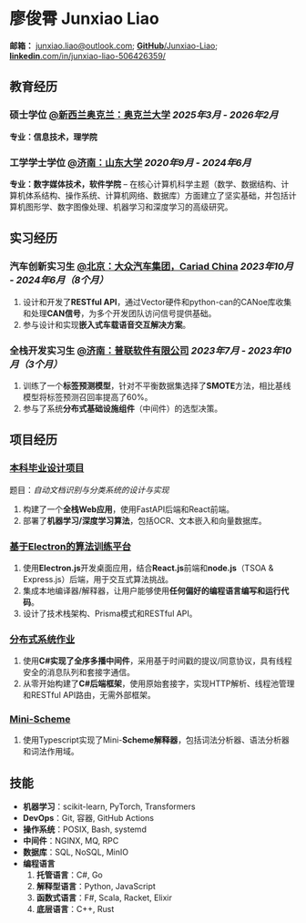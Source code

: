 # 廖俊霄 Junxiao Liao

**邮箱：** junxiao.liao@outlook.com; [**GitHub**/Junxiao-Liao](https://github.com/Junxiao-Liao); [**linkedin**.com/in/junxiao-liao-506426359/](https://www.linkedin.com/in/junxiao-liao-506426359/)

## 教育经历

### 硕士学位 [**@新西兰奥克兰：奥克兰大学**](https://www.auckland.ac.nz) *2025年3月 - 2026年2月*

**专业：信息技术，理学院**

### 工学学士学位 [**@济南：山东大学**](https://www.sc.sdu.edu.cn/) *2020年9月 - 2024年6月*

**专业：数字媒体技术，软件学院** – 在核心计算机科学主题（数学、数据结构、计算机体系结构、操作系统、计算机网络、数据库）方面建立了坚实基础，并包括计算机图形学、数字图像处理、机器学习和深度学习的高级研究。

## 实习经历

### 汽车创新实习生 [**@北京：大众汽车集团，Cariad China**](https://volkswagengroupchina.com.cn/en/brands/cariad) *2023年10月 - 2024年6月（8个月）*

1. 设计和开发了**RESTful API**，通过Vector硬件和python-can的CANoe库收集和处理**CAN信号**，为多个开发团队访问信号提供基础。
1. 参与设计和实现**嵌入式车载语音交互解决方案**。

### 全栈开发实习生 [**@济南：普联软件有限公司**](https://www.pansoft.com/contents/en/) *2023年7月 - 2023年10月（3个月）*

1. 训练了一个**标签预测模型**，针对不平衡数据集选择了**SMOTE**方法，相比基线模型将标签预测召回率提高了60%。
1. 参与了系统**分布式基础设施组件**（中间件）的选型决策。

## 项目经历

### [本科毕业设计项目](https://github.com/Junxiao-Liao/Doc-Ocr-Categorizer)
题目：*自动文档识别与分类系统的设计与实现*
1. 构建了一个**全栈Web应用**，使用FastAPI后端和React前端。
1. 部署了**机器学习/深度学习算法**，包括OCR、文本嵌入和向量数据库。

### [基于Electron的算法训练平台](https://courseoutline.auckland.ac.nz/dco/course/COMPSCI/732/1253)
1. 使用**Electron.js**开发桌面应用，结合**React.js**前端和**node.js**（TSOA & Express.js）后端，用于交互式算法挑战。
1. 集成本地编译器/解释器，让用户能够使用**任何偏好的编程语言编写和运行代码**。
1. 设计了技术栈架构、Prisma模式和RESTful API。

### [分布式系统作业](https://courseoutline.auckland.ac.nz/dco/course/COMPSCI/711/1253)
1. 使用**C#**实现了**全序多播中间件**，采用基于时间戳的提议/同意协议，具有线程安全的消息队列和套接字通信。
1. 从零开始构建了**C#后端框架**，使用原始套接字，实现HTTP解析、线程池管理和RESTful API路由，无需外部框架。

### [Mini-Scheme](https://github.com/Junxiao-Liao/Mini-Scheme)
1. 使用Typescript实现了Mini-**Scheme解释器**，包括词法分析器、语法分析器和词法作用域。

## 技能

- **机器学习**：scikit-learn, PyTorch, Transformers
- **DevOps**：Git, 容器, GitHub Actions
- **操作系统**：POSIX, Bash, systemd
- **中间件**：NGINX, MQ, RPC
- **数据库**：SQL, NoSQL, MinIO
- **编程语言**
    1. **托管语言**：C#, Go
    1. **解释型语言**：Python, JavaScript
    1. **函数式语言**：F#, Scala, Racket, Elixir
    1. **底层语言**：C++, Rust
